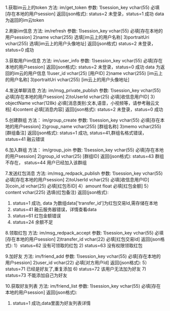 ﻿1.获取im云上的token
方法: im/get_token
参数:
1)session_key vchar(55) 必填[存在本地的用户session]
返回(json格式):
status=2 未登录，status=1 成功
data 为返回的im云token

2.刷新im信息
方法: im/refresh
参数:
1)session_key vchar(55) 必填[存在本地的用户session]
2)name vchar(255) 选填[im云上的用户名称]
3)portraitUri vchar(255) 选填[im云上的用户头像地址]
返回(json格式)
status=2 未登录，status=0 成功


3.获取用户im信息
方法: im/user_info
参数:
1)session_key vchar(55) 必填[存在本地的用户session]
返回(json格式):
status=2 未登录，status=0 成功
data 为返回的im云的用户信息
1)user_id vchar(25) [用户ID]
2)name vchar(255) [im云上的用户名称]
3)portraitUri vchar(255) [im云上的用户头像地址]

4.发送单聊消息
方法: im/msg_private_publish
参数:
1)session_key vchar(55) 必填[存在本地的用户session]
2)toUserId vchar(25)	必填[收信息用户ID]
3）objectName vchar(128k)	必填[消息类别:文本,语音，小视频等，请参考融云文档]
4)content 必填[消息内容]
返回(json格式):
status=2 未登录，status=0 成功


5.创建群组
方法： im/group_create
参数:
1)session_key vchar(55) 必填[存在本地的用户session]
2)group_name vchar(255) [群组名称]
3)memo vchar(255) [群组备注]
返回(json格式):
status=1 成功, status=41,群组名格式错误，status=41 融云错误


6.加入群组
方法： im/group_join
参数:
1)session_key vchar(55) 必填[存在本地的用户session]
2)group_id vchar(25) [群组ID]
返回(json格式):
status=43 群组不存在， status=44 用户已经加入该群组

7.发送红包消息
方法: im/msg_redpack_publish
参数:
1)session_key vchar(55) 必填[存在本地的用户session]
2)toUserId vchar(25)	必填[收信息用户ID]
3)coin_id vchar(25)	    必填[红包币ID]
4）amount float         必填[红包金额]
5）content   vchar(225)  选填(红包备注)
返回(json格式):
1) status=1 成功, data 为数组data['transfer_id']为红包交易Id,需存储在本地
2) status=41 融云服务器错误，详情查看data
3) status=61 红包金额错误
4) status=24 余额不足

8.领取红包
方法: im/msg_redpack_accept
参数:
1)session_key vchar(55) 必填[存在本地的用户session]
2)transfer_id vchar(22) 必填[红包交易Id]
返回(json格式):
1）status=62 没有可领取的红包
2) status=63 没有权限领取红包

9.加好友
方法: im/friend_add
参数:
1)session_key vchar(55) 必填[存在本地的用户session]
2)user_id vchar(22) 必填[对方用户Id]
返回(json格式):
5）status=71 已经是好友了,重复添加
6) status=72 该用户无法加为好友
7) status=73 不能添加自己为好友

10.获取好友列表
方法: im/friend_list
参数:
1)session_key vchar(55) 必填[存在本地的用户session]
返回(json格式):
1) status=1 成功,data里面为好友列表详情

